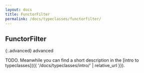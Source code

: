 ```yaml
---
layout: docs
title: FunctorFilter
permalink: /docs/typeclasses/functorfilter/
---
```


## FunctorFilter

{:.advanced}
advanced

TODO. Meanwhile you can find a short description in the [intro to typeclasses]({{ '/docs/typeclasses/intro/' | relative_url }}).
